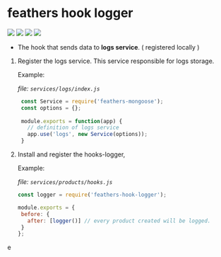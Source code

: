 # feathers hook logger

<img src="https://img.shields.io/github/tag/oizpans/feathers-hook-logger.svg" /> <img src="https://img.shields.io/npm/v/jest.svg?label=jest" /> <img src="https://img.shields.io/npm/v/eslint.svg?label=eslint" /> <img src="https://img.shields.io/npm/v/@feathersjs/feathers.svg?label=@feathersjs/feathers" />

- The hook that sends data to **logs service**. ( registered locally )


1. Register the logs service. This service responsible for logs storage.

   Example:

   *file: `services/logs/index.js`*
   ```js
    const Service = require('feathers-mongoose');
    const options = {};
    
    module.exports = function(app) {
      // definition of logs service
      app.use('logs', new Service(options));
    }
   ```

2. Install and register the hooks-logger, 

   Example: 

   *file: `services/products/hooks.js`*

   ```js
   const logger = require('feathers-hook-logger');

   module.exports = {
    before: {
      after: [logger()] // every product created will be logged. 
    }
   };
   ```
e
